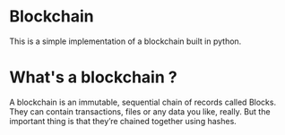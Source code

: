 # Blockchain

This is a simple implementation of a blockchain built in python.

# What's a blockchain ?
A blockchain is an immutable, sequential chain of records called Blocks. They can contain transactions, files or any data you like, really. But the important thing is that they’re chained together using hashes.